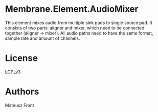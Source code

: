 # Membrane.Element.AudioMixer

This element mixes audio from multiple sink pads to single source pad. It consists of two parts: aligner and mixer, which need to be connected together (aligner -> mixer). All audio paths need to have the same format, sample rate and amount of channels.


# License

[LGPLv3](https://www.gnu.org/licenses/lgpl-3.0.en.html)


# Authors

Mateusz Front
